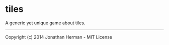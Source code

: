 tiles
=====

A generic yet unique game about tiles.

___

Copyright (c) 2014 Jonathan Herman - MIT License
